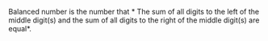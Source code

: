 Balanced number is the number that * The sum of all digits to the left of the middle digit(s) and the sum of all digits to the right of the middle digit(s) are equal*.

